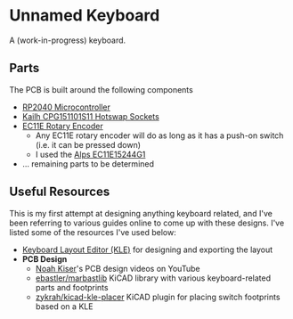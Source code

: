# Unnamed Keyboard

A (work-in-progress) keyboard.

## Parts

The PCB is built around the following components

- [RP2040 Microcontroller](https://www.raspberrypi.com/documentation/microcontrollers/rp2040.html)
- [Kailh CPG151101S11 Hotswap Sockets](http://www.kailh.com/en/Products/Ks/HPC/883.html)
- [EC11E Rotary Encoder](https://tech.alpsalpine.com/e/products/category/encorder/sub/01/series/ec11e/)
  - Any EC11E rotary encoder will do as long as it has a push-on switch (i.e. it can be pressed down)
  - I used the [Alps EC11E15244G1](https://tech.alpsalpine.com/e/products/detail/EC11E15244G1/)
- ... remaining parts to be determined

## Useful Resources

This is my first attempt at designing anything keyboard related, and I've been referring to various guides online to come up with these designs. I've listed some of the resources I've used below:

- [Keyboard Layout Editor (KLE)](http://www.keyboard-layout-editor.com/) for designing and exporting the layout
- **PCB Design**
  - [Noah Kiser](https://www.youtube.com/@noahkiser)'s PCB design videos on YouTube
  - [ebastler/marbastlib](https://github.com/ebastler/marbastlib) KiCAD library with various keyboard-related parts and footprints
  - [zykrah/kicad-kle-placer](https://github.com/zykrah/kicad-kle-placer) KiCAD plugin for placing switch footprints based on a KLE
